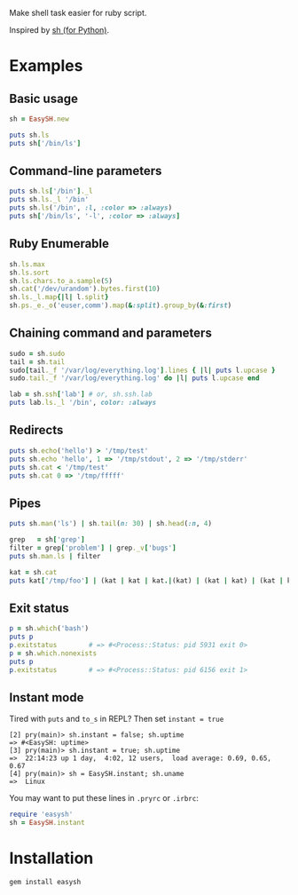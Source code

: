 Make shell task easier for ruby script.

Inspired by [sh (for Python)](http://amoffat.github.com/sh/index.html).

Examples
========

Basic usage
-----------

```ruby
sh = EasySH.new

puts sh.ls
puts sh['/bin/ls']
```

Command-line parameters
-----------------------

```ruby
puts sh.ls['/bin']._l
puts sh.ls._l '/bin'
puts sh.ls('/bin', :l, :color => :always)
puts sh['/bin/ls', '-l', :color => :always]
```

Ruby Enumerable
---------------

```ruby
sh.ls.max
sh.ls.sort
sh.ls.chars.to_a.sample(5)
sh.cat('/dev/urandom').bytes.first(10)
sh.ls._l.map{|l| l.split}
sh.ps._e._o('euser,comm').map(&:split).group_by(&:first)
```

Chaining command and parameters
-------------------------------

```ruby
sudo = sh.sudo
tail = sh.tail
sudo[tail._f '/var/log/everything.log'].lines { |l| puts l.upcase }
sudo.tail._f '/var/log/everything.log' do |l| puts l.upcase end

lab = sh.ssh['lab'] # or, sh.ssh.lab
puts lab.ls._l '/bin', color: :always
```

Redirects
---------

```ruby
puts sh.echo('hello') > '/tmp/test'
puts sh.echo 'hello', 1 => '/tmp/stdout', 2 => '/tmp/stderr'
puts sh.cat < '/tmp/test'
puts sh.cat 0 => '/tmp/fffff'
```

Pipes
-----

```ruby
puts sh.man('ls') | sh.tail(n: 30) | sh.head(:n, 4)

grep   = sh['grep']
filter = grep['problem'] | grep._v['bugs']
puts sh.man.ls | filter

kat = sh.cat
puts kat['/tmp/foo'] | (kat | kat | kat.|(kat) | (kat | kat) | (kat | kat))
```

Exit status
-----------
```ruby
p = sh.which('bash')
puts p
p.exitstatus        # => #<Process::Status: pid 5931 exit 0>
p = sh.which.nonexists
puts p
p.exitstatus        # => #<Process::Status: pid 6156 exit 1>
```


Instant mode
------------
Tired with `puts` and `to_s` in REPL? Then set `instant = true`

```
[2] pry(main)> sh.instant = false; sh.uptime
=> #<EasySH: uptime>
[3] pry(main)> sh.instant = true; sh.uptime
=>  22:14:23 up 1 day,  4:02, 12 users,  load average: 0.69, 0.65, 0.67
[4] pry(main)> sh = EasySH.instant; sh.uname
=>  Linux
```

You may want to put these lines in `.pryrc` or `.irbrc`:

```ruby
require 'easysh'
sh = EasySH.instant
```

Installation
============

```bash
gem install easysh
```


